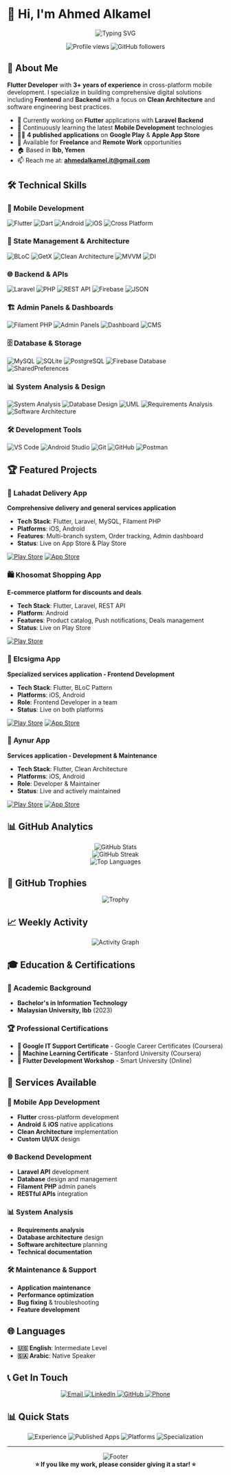# 👋 Hi, I'm Ahmed Alkamel

<div align="center">
  <img src="https://readme-typing-svg.demolab.com?font=Fira+Code&weight=600&size=28&pause=1000&color=2E86AB&center=true&vCenter=true&random=false&width=700&height=80&lines=Flutter+Developer+%F0%9F%93%B1;Backend+Developer+%F0%9F%9A%80;Full+Stack+Mobile+Solutions+%F0%9F%92%BB;3%2B+Years+Experience+%F0%9F%94%A5" alt="Typing SVG" />
</div>

<p align="center">
  <img src="https://komarev.com/ghpvc/?username=Ahmed-Alkamel&label=Profile%20views&color=0e75b6&style=flat" alt="Profile views" />
  <img src="https://img.shields.io/github/followers/Ahmed-Alkamel?label=Followers&style=social" alt="GitHub followers" />
</p>

## 🚀 About Me

**Flutter Developer** with **3+ years of experience** in cross-platform mobile development. I specialize in building comprehensive digital solutions including **Frontend** and **Backend** with a focus on **Clean Architecture** and software engineering best practices.

- 🔭 Currently working on **Flutter** applications with **Laravel Backend**
- 🌱 Continuously learning the latest **Mobile Development** technologies
- 👨‍💻 **4 published applications** on **Google Play** & **Apple App Store**
- 💼 Available for **Freelance** and **Remote Work** opportunities
- 🏠 Based in **Ibb, Yemen**
- 📫 Reach me at: **ahmedalkamel.it@gmail.com**

## 🛠️ Technical Skills

### 📱 Mobile Development
<p align="left">
  <img src="https://img.shields.io/badge/Flutter-02569B?style=for-the-badge&logo=flutter&logoColor=white" alt="Flutter"/>
  <img src="https://img.shields.io/badge/Dart-0175C2?style=for-the-badge&logo=dart&logoColor=white" alt="Dart"/>
  <img src="https://img.shields.io/badge/Android-3DDC84?style=for-the-badge&logo=android&logoColor=white" alt="Android"/>
  <img src="https://img.shields.io/badge/iOS-000000?style=for-the-badge&logo=ios&logoColor=white" alt="iOS"/>
  <img src="https://img.shields.io/badge/Cross_Platform-FF6B6B?style=for-the-badge&logo=flutter&logoColor=white" alt="Cross Platform"/>
</p>

### 🔧 State Management & Architecture
<p align="left">
  <img src="https://img.shields.io/badge/BLoC_Pattern-FF6B6B?style=for-the-badge&logo=flutter&logoColor=white" alt="BLoC"/>
  <img src="https://img.shields.io/badge/GetX-9C27B0?style=for-the-badge&logo=flutter&logoColor=white" alt="GetX"/>
  <img src="https://img.shields.io/badge/Clean_Architecture-4CAF50?style=for-the-badge&logo=architecture&logoColor=white" alt="Clean Architecture"/>
  <img src="https://img.shields.io/badge/MVVM-FF9800?style=for-the-badge&logo=architecture&logoColor=white" alt="MVVM"/>
  <img src="https://img.shields.io/badge/Dependency_Injection-2196F3?style=for-the-badge&logo=architecture&logoColor=white" alt="DI"/>
</p>

### 🌐 Backend & APIs
<p align="left">
  <img src="https://img.shields.io/badge/Laravel-FF2D20?style=for-the-badge&logo=laravel&logoColor=white" alt="Laravel"/>
  <img src="https://img.shields.io/badge/PHP-777BB4?style=for-the-badge&logo=php&logoColor=white" alt="PHP"/>
  <img src="https://img.shields.io/badge/REST_API-FF6B35?style=for-the-badge&logo=api&logoColor=white" alt="REST API"/>
  <img src="https://img.shields.io/badge/Firebase-FFCA28?style=for-the-badge&logo=firebase&logoColor=black" alt="Firebase"/>
  <img src="https://img.shields.io/badge/JSON-000000?style=for-the-badge&logo=json&logoColor=white" alt="JSON"/>
</p>

### 🏗️ Admin Panels & Dashboards
<p align="left">
  <img src="https://img.shields.io/badge/Filament_PHP-FFAA00?style=for-the-badge&logo=php&logoColor=white" alt="Filament PHP"/>
  <img src="https://img.shields.io/badge/Admin_Panels-2196F3?style=for-the-badge&logo=dashboard&logoColor=white" alt="Admin Panels"/>
  <img src="https://img.shields.io/badge/Dashboard_Development-673AB7?style=for-the-badge&logo=dashboard&logoColor=white" alt="Dashboard"/>
  <img src="https://img.shields.io/badge/Content_Management-FF5722?style=for-the-badge&logo=cms&logoColor=white" alt="CMS"/>
</p>

### 🗄️ Database & Storage
<p align="left">
  <img src="https://img.shields.io/badge/MySQL-4479A1?style=for-the-badge&logo=mysql&logoColor=white" alt="MySQL"/>
  <img src="https://img.shields.io/badge/SQLite-003B57?style=for-the-badge&logo=sqlite&logoColor=white" alt="SQLite"/>
  <img src="https://img.shields.io/badge/PostgreSQL-336791?style=for-the-badge&logo=postgresql&logoColor=white" alt="PostgreSQL"/>
  <img src="https://img.shields.io/badge/Firebase_Database-FFCA28?style=for-the-badge&logo=firebase&logoColor=black" alt="Firebase Database"/>
  <img src="https://img.shields.io/badge/SharedPreferences-4CAF50?style=for-the-badge&logo=android&logoColor=white" alt="SharedPreferences"/>
</p>

### 📊 System Analysis & Design
<p align="left">
  <img src="https://img.shields.io/badge/System_Analysis-FF5722?style=for-the-badge&logo=analytics&logoColor=white" alt="System Analysis"/>
  <img src="https://img.shields.io/badge/Database_Design-00BCD4?style=for-the-badge&logo=database&logoColor=white" alt="Database Design"/>
  <img src="https://img.shields.io/badge/UML_Diagrams-E91E63?style=for-the-badge&logo=uml&logoColor=white" alt="UML"/>
  <img src="https://img.shields.io/badge/Requirements_Analysis-8BC34A?style=for-the-badge&logo=requirements&logoColor=white" alt="Requirements Analysis"/>
  <img src="https://img.shields.io/badge/Software_Architecture-9C27B0?style=for-the-badge&logo=architecture&logoColor=white" alt="Software Architecture"/>
</p>

### 🛠️ Development Tools
<p align="left">
  <img src="https://img.shields.io/badge/VS_Code-007ACC?style=for-the-badge&logo=visual-studio-code&logoColor=white" alt="VS Code"/>
  <img src="https://img.shields.io/badge/Android_Studio-3DDC84?style=for-the-badge&logo=android-studio&logoColor=white" alt="Android Studio"/>
  <img src="https://img.shields.io/badge/Git-F05032?style=for-the-badge&logo=git&logoColor=white" alt="Git"/>
  <img src="https://img.shields.io/badge/GitHub-181717?style=for-the-badge&logo=github&logoColor=white" alt="GitHub"/>
  <img src="https://img.shields.io/badge/Postman-FF6C37?style=for-the-badge&logo=postman&logoColor=white" alt="Postman"/>
</p>

## 🏆 Featured Projects

### 🚚 Lahadat Delivery App
**Comprehensive delivery and general services application**

- **Tech Stack**: Flutter, Laravel, MySQL, Filament PHP
- **Platforms**: iOS, Android
- **Features**: Multi-branch system, Order tracking, Admin dashboard
- **Status**: Live on App Store & Play Store

[![Play Store](https://img.shields.io/badge/Google_Play-414141?style=for-the-badge&logo=google-play&logoColor=white)](https://play.google.com/store/apps/details?id=com.eys.lahadat.lahadat_pro)
[![App Store](https://img.shields.io/badge/App_Store-0D96F6?style=for-the-badge&logo=app-store&logoColor=white)](https://apps.apple.com/app/id6746438326)

### 🛍️ Khosomat Shopping App
**E-commerce platform for discounts and deals**

- **Tech Stack**: Flutter, Laravel, REST API
- **Platform**: Android
- **Features**: Product catalog, Push notifications, Deals management
- **Status**: Live on Play Store

[![Play Store](https://img.shields.io/badge/Google_Play-414141?style=for-the-badge&logo=google-play&logoColor=white)](https://play.google.com/store/apps/details?id=com.khosomat.eys)

### 💼 Elcsigma App
**Specialized services application - Frontend Development**

- **Tech Stack**: Flutter, BLoC Pattern
- **Platforms**: iOS, Android
- **Role**: Frontend Developer in a team
- **Status**: Live on both platforms

[![Play Store](https://img.shields.io/badge/Google_Play-414141?style=for-the-badge&logo=google-play&logoColor=white)](https://play.google.com/store/apps/details?id=com.elcsigma.app)
[![App Store](https://img.shields.io/badge/App_Store-0D96F6?style=for-the-badge&logo=app-store&logoColor=white)](https://apps.apple.com/us/app/elcsigma/id6746172836)

### 🎯 Aynur App
**Services application - Development & Maintenance**

- **Tech Stack**: Flutter, Clean Architecture
- **Platforms**: iOS, Android
- **Role**: Developer & Maintainer
- **Status**: Live and actively maintained

[![Play Store](https://img.shields.io/badge/Google_Play-414141?style=for-the-badge&logo=google-play&logoColor=white)](https://play.google.com/store/apps/details?id=com.aynur.app)
[![App Store](https://img.shields.io/badge/App_Store-0D96F6?style=for-the-badge&logo=app-store&logoColor=white)](https://apps.apple.com/us/app/aynur/id6743452665)

## 📊 GitHub Analytics

<div align="center">
  <img src="https://github-readme-stats.vercel.app/api?username=Ahmed-Alkamel&show_icons=true&theme=radical&hide_border=true&include_all_commits=true&count_private=true" alt="GitHub Stats" />
</div>

<div align="center">
  <img src="https://github-readme-streak-stats.herokuapp.com/?user=Ahmed-Alkamel&theme=radical&hide_border=true" alt="GitHub Streak" />
</div>

<div align="center">
  <img src="https://github-readme-stats.vercel.app/api/top-langs/?username=Ahmed-Alkamel&layout=compact&theme=radical&hide_border=true" alt="Top Languages" />
</div>

## 🏅 GitHub Trophies

<div align="center">
  <img src="https://github-profile-trophy.vercel.app/?username=Ahmed-Alkamel&theme=radical&no-frame=true&no-bg=false&margin-w=4" alt="Trophy" />
</div>

## 📈 Weekly Activity

<div align="center">
  <img src="https://github-readme-activity-graph.vercel.app/graph?username=Ahmed-Alkamel&theme=react-dark&hide_border=true" alt="Activity Graph" />
</div>

## 🎓 Education & Certifications

### 🏫 Academic Background
- **Bachelor's in Information Technology**
- **Malaysian University, Ibb** (2023)

### 🏆 Professional Certifications
- **🔧 Google IT Support Certificate** - Google Career Certificates (Coursera)
- **🤖 Machine Learning Certificate** - Stanford University (Coursera)
- **📱 Flutter Development Workshop** - Smart University (Online)

## 💼 Services Available

### 📱 Mobile App Development
- **Flutter** cross-platform development
- **Android** & **iOS** native applications
- **Clean Architecture** implementation
- **Custom UI/UX** design

### 🌐 Backend Development
- **Laravel API** development
- **Database** design and management
- **Filament PHP** admin panels
- **RESTful APIs** integration

### 📊 System Analysis
- **Requirements analysis**
- **Database architecture** design
- **Software architecture** planning
- **Technical documentation**

### 🛠️ Maintenance & Support
- **Application maintenance**
- **Performance optimization**
- **Bug fixing** & troubleshooting
- **Feature development**

## 🌐 Languages
- **🇺🇸 English**: Intermediate Level
- **🇸🇦 Arabic**: Native Speaker

## 📞 Get In Touch

<div align="center">
  <a href="mailto:ahmedalkamel.it@gmail.com">
    <img src="https://img.shields.io/badge/Email-D14836?style=for-the-badge&logo=gmail&logoColor=white" alt="Email"/>
  </a>
  <a href="https://www.linkedin.com/in/ahmed-alkamel-08a070300">
    <img src="https://img.shields.io/badge/LinkedIn-0077B5?style=for-the-badge&logo=linkedin&logoColor=white" alt="LinkedIn"/>
  </a>
  <a href="https://github.com/Ahmed-Alkamel">
    <img src="https://img.shields.io/badge/GitHub-181717?style=for-the-badge&logo=github&logoColor=white" alt="GitHub"/>
  </a>
  <a href="tel:+967782173734">
    <img src="https://img.shields.io/badge/Phone-25D366?style=for-the-badge&logo=whatsapp&logoColor=white" alt="Phone"/>
  </a>
</div>

## 📊 Quick Stats

<div align="center">
  <img src="https://img.shields.io/badge/Experience-3%2B%20Years-blue?style=for-the-badge" alt="Experience" />
  <img src="https://img.shields.io/badge/Published%20Apps-4-green?style=for-the-badge" alt="Published Apps" />
  <img src="https://img.shields.io/badge/Platforms-iOS%20%7C%20Android-orange?style=for-the-badge" alt="Platforms" />
  <img src="https://img.shields.io/badge/Specialization-Full%20Stack%20Mobile-purple?style=for-the-badge" alt="Specialization" />
</div>

---

<div align="center">
  <img src="https://capsule-render.vercel.app/api?type=waving&color=gradient&height=100&section=footer&text=Thanks%20for%20visiting!&fontSize=16&fontColor=fff&animation=twinkling" alt="Footer" />
</div>

<div align="center">
  <b>⭐ If you like my work, please consider giving it a star! ⭐</b>
</div>

